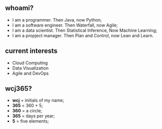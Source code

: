 ## whoami?
- I am a programmer. Then Java, now Python;
- I am a software engineer. Then Waterfall, now Agile;
- I am a data scientist. Then Statistical Inference, Now Machine Learning;
- I am a propject manager. Then Plan and Control, now Lean and Learn.
## current interests
- Cloud Computing
- Data Visualization
- Agile and DevOps
## wcj365?
- **wcj** = initials of my name; 
- **365** = 360 + 5; 
- **360** = a circle; 
- **365** = days per year; 
- **5** = five elements; 
